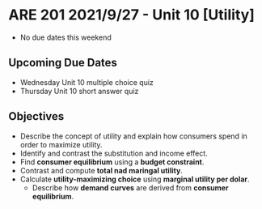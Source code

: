 # ARE 201 2021/9/27 - Unit 10 [Utility]
- No due dates this weekend
## Upcoming Due Dates
- Wednesday Unit 10 multiple choice quiz
- Thursday Unit 10 short answer quiz
## Objectives
- Describe the concept of utility and explain how consumers spend in order to maximize utility.
- Identify and contrast the substitution and income effect.
- Find __consumer equilibrium__ using a __budget constraint__.
- Contrast and compute __total nad maringal utility__.
- Calculate __utility-maximizing choice__ using __marginal utility per dolar__.
    - Describe how __demand curves__ are derived from __consumer equilibrium__.

